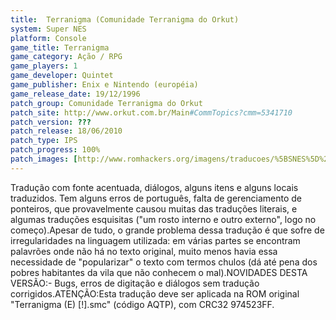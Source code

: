 ```yaml
---
title:  Terranigma (Comunidade Terranigma do Orkut)
system: Super NES
platform: Console
game_title: Terranigma
game_category: Ação / RPG
game_players: 1
game_developer: Quintet
game_publisher: Enix e Nintendo (européia)
game_release_date: 19/12/1996
patch_group: Comunidade Terranigma do Orkut
patch_site: http://www.orkut.com.br/Main#CommTopics?cmm=5341710
patch_version: ???
patch_release: 18/06/2010
patch_type: IPS
patch_progress: 100%
patch_images: [http://www.romhackers.org/imagens/traducoes/%5BSNES%5D%20Terranigma%20-%201.png,http://www.romhackers.org/imagens/traducoes/%5BSNES%5D%20Terranigma%20-%20Comunidade%20Terranigma%20do%20Orkut%20-%202.png,http://www.romhackers.org/imagens/traducoes/%5BSNES%5D%20Terranigma%20-%20Comunidade%20Terranigma%20do%20Orkut%20-%203.png]
---
```

Tradução com fonte acentuada, diálogos, alguns itens e alguns locais traduzidos. Tem alguns erros de português, falta de gerenciamento de ponteiros, que provavelmente causou muitas das traduções literais, e algumas traduções esquisitas ("um rosto interno e outro externo", logo no começo).Apesar de tudo, o grande problema dessa tradução é que sofre de irregularidades na linguagem utilizada: em várias partes se encontram palavrões onde não há no texto original, muito menos havia essa necessidade de "popularizar" o texto com termos chulos (dá até pena dos pobres habitantes da vila que não conhecem o mal).NOVIDADES DESTA VERSÃO:- Bugs, erros de digitação e diálogos sem tradução corrigidos.ATENÇÃO:Esta tradução deve ser aplicada na ROM original "Terranigma (E) [!].smc" (código AQTP), com CRC32 974523FF.